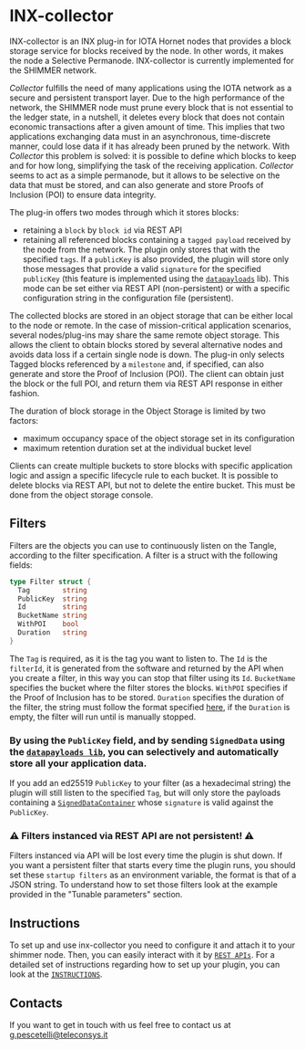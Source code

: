 INX-collector
====================================

INX-collector is an INX plug-in for IOTA Hornet nodes that provides a block storage service for blocks received by the node. In other words, it makes the node a Selective Permanode. INX-collector is currently implemented for the SHIMMER network.

_Collector_ fulfills the need of many applications using the IOTA network as a secure and persistent transport layer. Due to the high performance of the network, the SHIMMER node must prune every block that is not essential to the ledger state, in a nutshell, it deletes every block that does not contain economic transactions after a given amount of time. This implies that two applications exchanging data must in an asynchronous, time-discrete manner, could lose data if it has already been pruned by the network. With _Collector_ this problem is solved: it is possible to define which blocks to keep and for how long, simplifying the task of the receiving application. _Collector_ seems to act as a simple permanode, but it allows to be selective on the data that must be stored, and can also generate and store Proofs of Inclusion (POI) to ensure data integrity.  

The plug-in offers two modes through which it stores blocks:

- retaining a `block` by `block id` via REST API
- retaining all referenced blocks containing a `tagged payload` received by the node from the network. The plugin only stores that with the specified `tags`. If a `publicKey` is also provided, the plugin will store only those messages that provide a valid `signature` for the specified `publicKey` (this feature is implemented using the [`datapayloads`](https://github.com/iotaledger/datapayloads.go) lib). This mode can be set either via REST API (non-persistent) or with a specific configuration string in the configuration file (persistent).

The collected blocks are stored in an object storage that can be either local to the node or remote. In the case of mission-critical application scenarios, several nodes/plug-ins may share the same remote object storage. This allows the client to obtain blocks stored by several alternative nodes and avoids data loss if a certain single node is down. The plug-in only selects Tagged blocks referenced by a `milestone` and, if specified, can also generate and store the Proof of Inclusion (POI). The client can obtain just the block or the full POI, and return them via REST API response in either fashion.

The duration of block storage in the Object Storage is limited by two factors:

- maximum occupancy space of the object storage set in its configuration
- maximum retention duration set at the individual bucket level

Clients can create multiple buckets to store blocks with specific application logic and assign a specific lifecycle rule to each bucket. It is possible to delete blocks via REST API, but not to delete the entire bucket. This must be done from the object storage console.

Filters
---------------------------------

Filters are the objects you can use to continuously listen on the Tangle, according to the filter specification. A filter is a struct with the following fields:

```go
type Filter struct {
  Tag        string
  PublicKey  string    
  Id         string    
  BucketName string   
  WithPOI    bool     
  Duration   string   
}
```
The `Tag` is required, as it is the tag you want to listen to. The `Id` is the `filterId`, it is generated from the software and returned by the API when you create a filter, in this way you can stop that filter using its `Id`. `BucketName` specifies the bucket where the filter stores the blocks. `WithPOI` specifies if the Proof of Inclusion has to be stored. `Duration` specifies the duration of the filter, the string must follow the format specified [here](https://pkg.go.dev/time#ParseDuration), if the `Duration` is empty, the filter will run until is manually stopped. 

### **By using the `PublicKey` field, and by sending `SignedData` using the [`datapayloads lib`](https://github.com/iotaledger/datapayloads.go), you can selectively and automatically store all your application data.**
If you add an ed25519 `PublicKey` to your filter (as a hexadecimal string) the plugin will still listen to the specified `Tag`, but will only store the payloads containing a [`SignedDataContainer`](https://github.com/iotaledger/datapayloads.go/blob/develop/signed_data_container.go) whose `signature` is valid against the `PublicKey`. 

### :warning: **Filters instanced via REST API are not persistent!** :warning:
Filters instanced via API will be lost every time the plugin is shut down. If you want a persistent filter that starts every time the plugin runs, you should set these `startup filters` as an environment variable, the format is that of a JSON string. To understand how to set those filters look at the example provided in the "Tunable parameters" section.

Instructions
---------------------------------

To set up and use inx-collector you need to configure it and attach it to your shimmer node. Then, you can easily interact with it by [`REST APIs`](https://app.swaggerhub.com/apis-docs/Giordyfish/inx-collector/1.1.0). For a detailed set of instructions regarding how to set up your plugin, you can look at the [`INSTRUCTIONS`](INSTRUCTIONS.md).


Contacts
---------------------------------

If you want to get in touch with us feel free to contact us at <g.pescetelli@teleconsys.it>